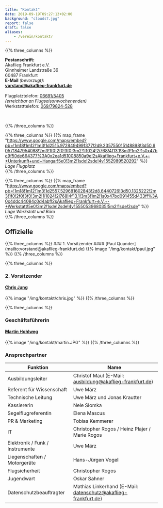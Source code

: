 ```yaml
---
title: "Kontakt"
date: 2019-09-19T09:27:13+02:00
background: "clouds7.jpg"
report: false
draft: false
aliases:
    - /verein/kontakt/
---
```

<div class="row">

{{% three_columns %}}

**Postanschrift:**
<br>Akaflieg Frankfurt e.V.
<br>Ginnheimer Landstraße 39
<br>60487 Frankfurt
<br>
**E-Mail** *(bevorzugt)*: <br>
**[vorstand@akaflieg-frankfurt.de](mailto:vorstand@akaflieg-frankfurt.de)** <br>
<br>
Flugplatztelefon: [06691/5405](tel:+4966915405) <br>
*(erreichbar an Flugsaisonwochenenden)* <br>
Werkstatttelefon: [069/79824-528](tel:+496979824528) <br>
<!--*(erreichbar November-März <br>
Di & Fr 19.30-21.30)*-->
<br><br>
{{% /three_columns %}}

{{% three_columns %}}
{{% map_frame "https://www.google.com/maps/embed?pb=!1m18!1m12!1m3!1d2515.9728494991377!2d9.235755015148898!3d50.90571847954088!2m3!1f0!2f0!3f0!3m2!1i1024!2i768!4f13.1!3m3!1m2!1s0x47bc9f50de664377%3A0x2ea1d51008850a9e!2sAkaflieg+Frankfurt+e.V.+-+Unterkunft+und+Hangar!5e0!3m2!1sde!2sde!4v1552989520292" %}}
*Lage Flugplatz*
<br>
{{% /three_columns %}}

{{% three_columns %}}
{{% map_frame "https://www.google.com/maps/embed?pb=!1m18!1m12!1m3!1d2557.529681602843!2d8.6440726!3d50.1325222!2m3!1f0!2f0!3f0!3m2!1i1024!2i768!4f13.1!3m3!1m2!1s0x47bd091455d433ff%3A0x4ddc44084c0d4abf!2sAkaflieg+Frankfurt+e.V.+-+Werkstatt!5e0!3m2!1sde!2sde!4v1555053968035!5m2!1sde!2sde" %}}
*Lage Werkstatt und Büro*
<br>
{{% /three_columns %}}
</div>

## Offizielle

<div class="row">
{{% three_columns %}}
### 1. Vorsitzender
#### [Paul Quander](mailto:vorstand@akaflieg-frankfurt.de)
{{% image  "/img/kontakt/paul.jpg" %}}
{{% /three_columns %}}

{{% three_columns %}}
### 2. Vorsitzender
#### [Chris Jung](mailto:vorstand@akaflieg-frankfurt.de)
{{% image  "/img/kontakt/chris.jpg" %}}
{{% /three_columns %}}

{{% three_columns %}}
### Geschäftsführerin
#### [Martin Hohlweg](mailto:vorstand@akaflieg-frankfurt.de)
{{% image  "/img/kontakt/martin.JPG" %}}
{{% /three_columns %}}
</div>

<a name="Ansprechpartner"></a>
### Ansprechpartner

**Funktion** | **Name**
---- | ----
Ausbildungsleiter | Christof Maul (E-Mail: [ausbildung@akaflieg-frankfurt.de](mailto:ausbildung@akaflieg-frankfurt.de))
Referent für Wissenschaft | Uwe März
Technische Leitung | Uwe März und Jonas Krautter
Kassiererin | Nele Slomka
Segelflugreferentin | Elena Mascus
PR & Marketing | Tobias Kemmerer
IT | Christopher Rogos / Heinz Plajer / Marie Rogos
Elektronik / Funk / Instrumente | Uwe März
Liegenschaften / Motorgeräte | Hans-Jürgen Vogel
Flugsicherheit |  Christopher Rogos
Jugendwart | Oskar Sahner
Datenschutzbeauftragter | Mathias Linkerhand (E-Mail: [datenschutz@akaflieg-frankfurt.de](mailto:datenschutz@akaflieg-frankfurt.de))
